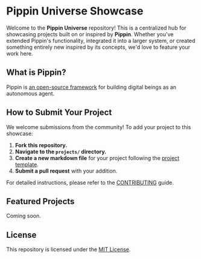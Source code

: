 # Pippin Universe Showcase

Welcome to the **Pippin Universe** repository! This is a centralized hub for showcasing projects built on or inspired by **Pippin**. Whether you've extended Pippin's functionality, integrated it into a larger system, or created something entirely new inspired by its concepts, we'd love to feature your work here.

## What is Pippin?

Pippin is [an open-source framework](https://github.com/pippinlovesyou/pippin) for building digital beings as an autonomous agent.

## How to Submit Your Project

We welcome submissions from the community! To add your project to this showcase:

1. **Fork this repository.**
2. **Navigate to the `projects/` directory.**
3. **Create a new markdown file** for your project following the [project template](projects/project-template.md).
4. **Submit a pull request** with your addition.

For detailed instructions, please refer to the [CONTRIBUTING](CONTRIBUTING.md) guide.

## Featured Projects

Coming soon.

## License

This repository is licensed under the [MIT License](LICENSE).

